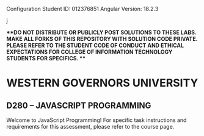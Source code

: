 Configuration
Student ID: 012376851
Angular Version: 18.2.3


j



<strong> **DO NOT DISTRIBUTE OR PUBLICLY POST SOLUTIONS TO THESE LABS. MAKE ALL FORKS OF THIS REPOSITORY WITH SOLUTION CODE PRIVATE. PLEASE REFER TO THE STUDENT CODE OF CONDUCT AND ETHICAL EXPECTATIONS FOR COLLEGE OF INFORMATION TECHNOLOGY STUDENTS FOR SPECIFICS. ** </strong>
# WESTERN GOVERNORS UNIVERSITY 
## D280 – JAVASCRIPT PROGRAMMING
Welcome to JavaScript Programming! 
For specific task instructions and requirements for this assessment, please refer to the course page.
 

